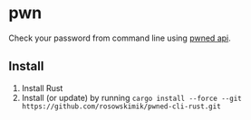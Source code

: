 # pwn

Check your password from command line using [pwned api](https://haveibeenpwned.com/API/v3).

## Install
1. Install Rust
2. Install (or update) by running `cargo install --force --git https://github.com/rosowskimik/pwned-cli-rust.git`
